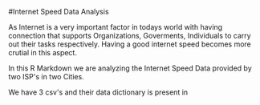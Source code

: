 #Internet Speed Data Analysis

As Internet is a very important factor in todays world with having connection that supports Organizations, Goverments, Individuals to carry out their tasks respectively. Having a good internet speed becomes more crutial in this aspect.

In this R Markdown we are analyzing the Internet Speed Data provided by two ISP's in two Cities.

We have 3 csv's and their data dictionary is present in 
